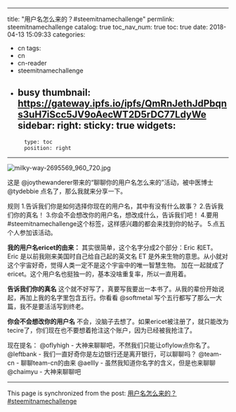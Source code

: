 
---
title: "用户名怎么来的？#steemitnamechallenge"
permlink: steemitnamechallenge
catalog: true
toc_nav_num: true
toc: true
date: 2018-04-13 15:09:33
categories:
- cn
tags:
- cn
- cn-reader
- steemitnamechallenge
- busy
thumbnail: https://gateway.ipfs.io/ipfs/QmRnJethJdPbqns3uH7iScc5JV9oAecWT2D5rDC77LdyWe
sidebar:
    right:
        sticky: true
widgets:
    -
        type: toc
        position: right
---


![milky-way-2695569_960_720.jpg](https://gateway.ipfs.io/ipfs/QmRnJethJdPbqns3uH7iScc5JV9oAecWT2D5rDC77LdyWe)

这是 @joythewanderer带来的“聊聊你的用户名怎么来的”活动，被中医博士 @tydebbie 点名了，那么我就来分享一下。

规则
1.告诉我们你是如何选择你现在的用户名，其中有没有什么故事？
2.告诉我们你的真名！
3.你会不会想改你的用户名，想改成什么，告诉我们吧！
4.要用 #steemitnamechallenge这个标签，这样感兴趣的都会来找到你的帖子。
5.点五个人参加该活动。

**我的用户名ericet的由来：**
其实很简单，这个名字分成2个部分：Eric 和ET。
Eric 是以前我刚来美国时自己给自己起的英文名
ET 是外来生物的意思。从小就对这个宇宙好奇，觉得人类一定不是这个宇宙中的唯一智慧生物。
加在一起就成了ericet。这个用户名也挺独一的，基本没啥重复率，所以一直用着。

**告诉我们你的真名**
这个就不好写了，真要写我要出一本书了。从我的辈份开始说起，再加上我的名字里包含五行。你看看 @softmetal 写个五行都写了那么一大篇，我不是要活活写到终老。

**你会不会想改你的用户名**
不会，没脑子去想了。如果ericet被注册了，就只能改为tecire了，你们现在也不要想着抢注这个账户，因为已经被我抢注了。 

现在提名： 
@oflyhigh - 大神来聊聊吧，不然我们只能让oflylow点你名了。
@leftbank - 我们一直好奇你是左边银行还是离开银行，可以聊聊吗？
@team-cn - 聊聊team-cn的由来
@aellly - 虽然我知道你名字的含义，但是也来聊聊
@chaimyu - 大神来聊聊吧


- - -

This page is synchronized from the post: [用户名怎么来的？#steemitnamechallenge](https://steemit.com/@ericet/steemitnamechallenge)
